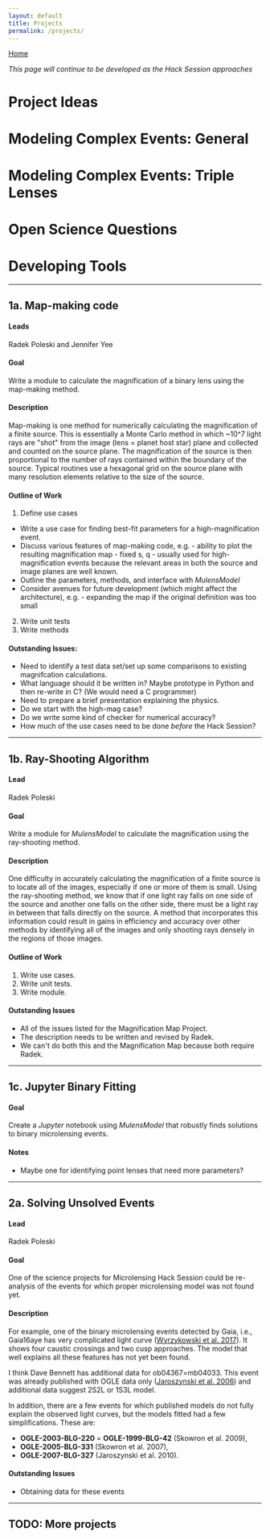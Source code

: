 ```yaml
---
layout: default
title: Projects
permalink: /projects/
---
```


[Home](https://ulens-hack.github.io/)

_This page will continue to be developed as the Hack Session approaches_

# Project Ideas

# Modeling Complex Events: General

# Modeling Complex Events: Triple Lenses

# Open Science Questions

# Developing Tools

-----------

## 1a. Map-making code

#### Leads
Radek Poleski and Jennifer Yee

#### Goal
Write a module to calculate the magnification of a binary
lens using the map-making method.

#### Description
Map-making is one method for numerically calculating the magnification
of a finite source. This is essentially a Monte Carlo method in which
~10^7 light rays are "shot" from the image (lens = planet host star)
plane and collected and counted on the source plane. The magnification
of the source is then proportional to the number of rays contained
within the boundary of the source. Typical routines use a hexagonal
grid on the source plane with many resolution elements relative to the
size of the source.

#### Outline of Work

1. Define use cases
  - Write a use case for finding best-fit parameters for a
    high-magnification event.
  - Discuss various features of map-making code, e.g.
        - ability to plot the resulting magnification map
        - fixed s, q
        - usually used for high-magnification events because the relevant
          areas in both the source and image planes are well known.
  - Outline the parameters, methods, and interface with _MulensModel_
  - Consider avenues for future development (which might affect the
    architecture), e.g.
        - expanding the map if the original definition was too small
2. Write unit tests
3. Write methods

#### Outstanding Issues:
- Need to identify a test data set/set up some comparisons to existing
  magnifcation calculations.
- What language should it be written in? Maybe prototype in Python and
  then re-write in C? (We would need a C programmer)
- Need to prepare a brief presentation explaining the physics.
- Do we start with the high-mag case?
- Do we write some kind of checker for numerical accuracy?
- How much of the use cases need to be done *before* the Hack Session?

* * *

## 1b. Ray-Shooting Algorithm

#### Lead
Radek Poleski

#### Goal
Write a module for _MulensModel_ to calculate the magnification
using the ray-shooting method.

#### Description
One difficulty in accurately calculating the magnification of a finite
source is to locate all of the images, especially if one or more of
them is small. Using the ray-shooting method, we know that if one
light ray falls on one side of the source and another one falls on the
other side, there must be a light ray in between that falls directly
on the source. A method that incorporates this information could
result in gains in efficiency and accuracy over other methods by
identifying all of the images and only shooting rays densely in the
regions of those images.

#### Outline of Work
1. Write use cases.
2. Write unit tests.
3. Write module.

#### Outstanding Issues
- All of the issues listed for the Magnification Map Project.
- The description needs to be written and revised by Radek.
- We can't do both this and the Magnification Map because both require Radek.

* * *

## 1c. Jupyter Binary Fitting

#### Goal
Create a _Jupyter_ notebook using _MulensModel_ that robustly finds
solutions to binary microlensing events.

#### Notes
- Maybe one for identifying point lenses that need more parameters?

* * *

## 2a. Solving Unsolved Events

#### Lead
Radek Poleski

#### Goal
One of the science projects for Microlensing Hack Session could
be re-analysis of the events for which proper microlensing model was
not found yet.

#### Description
For example, one of the binary microlensing events detected by Gaia, i.e.,
Gaia16aye has very complicated light curve
([Wyrzykowski et al. 2017](http://adsabs.harvard.edu/abs/2017MNRAS.465L.114W)).
It shows four caustic crossings and two cusp approaches. The model
that well explains all these features has not yet been found.

I think Dave Bennett has additional data for ob04367=mb04033. This event
was already published with OGLE data only
([Jaroszynski et al. 2006](http://adsabs.harvard.edu/abs/2006AcA....56..307J))
 and additional data suggest 2S2L or 1S3L model.

In addition, there are a few events for which published models do not
fully explain the observed light curves, but the models fitted had a
few simplifications. These are:
- **OGLE-2003-BLG-220** = **OGLE-1999-BLG-42** (Skowron et al. 2009),
- **OGLE-2005-BLG-331** (Skowron et al. 2007),
- **OGLE-2007-BLG-327** (Jaroszynski et al. 2010).

#### Outstanding Issues
- Obtaining data for these events

* * *

## TODO: More projects

